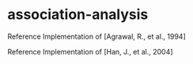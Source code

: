 # association-analysis
Reference Implementation of [Agrawal, R., et al., 1994]

Reference Implementation of [Han, J., et al., 2004]
